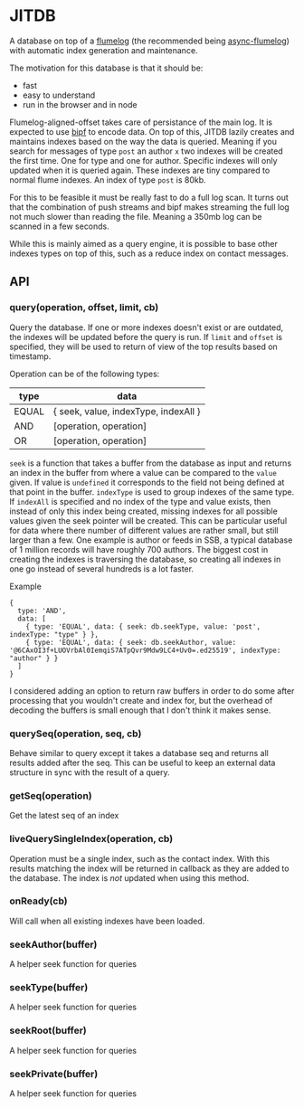 # JITDB

A database on top of a [flumelog] (the recommended being
[async-flumelog]) with automatic index generation and maintenance.

The motivation for this database is that it should be:
 - fast
 - easy to understand
 - run in the browser and in node

Flumelog-aligned-offset takes care of persistance of the main log. It
is expected to use [bipf] to encode data. On top of this, JITDB lazily
creates and maintains indexes based on the way the data is queried.
Meaning if you search for messages of type `post` an author `x` two
indexes will be created the first time. One for type and one for
author. Specific indexes will only updated when it is queried again.
These indexes are tiny compared to normal flume indexes. An index of
type `post` is 80kb.

For this to be feasible it must be really fast to do a full log scan.
It turns out that the combination of push streams and bipf makes
streaming the full log not much slower than reading the file. Meaning
a 350mb log can be scanned in a few seconds.

While this is mainly aimed as a query engine, it is possible to base
other indexes types on top of this, such as a reduce index on contact
messages.

## API

### query(operation, offset, limit, cb)

Query the database. If one or more indexes doesn't exist or are
outdated, the indexes will be updated before the query is run. If
`limit` and `offset` is specified, they will be used to return of view
of the top results based on timestamp.

Operation can be of the following types:

| type  | data |
| ----- | ---- |
| EQUAL | { seek, value, indexType, indexAll } |
| AND   | [operation, operation] |
| OR    | [operation, operation] |

`seek` is a function that takes a buffer from the database as input
and returns an index in the buffer from where a value can be compared
to the `value` given. If value is `undefined` it corresponds to the
field not being defined at that point in the buffer. `indexType` is
used to group indexes of the same type. If `indexAll` is specified and
no index of the type and value exists, then instead of only this index
being created, missing indexes for all possible values given the seek
pointer will be created. This can be particular useful for data where
there number of different values are rather small, but still larger
than a few. One example is author or feeds in SSB, a typical database
of 1 million records will have roughly 700 authors. The biggest cost
in creating the indexes is traversing the database, so creating all
indexes in one go instead of several hundreds is a lot faster.

Example

```
{
  type: 'AND',
  data: [
    { type: 'EQUAL', data: { seek: db.seekType, value: 'post', indexType: "type" } },
    { type: 'EQUAL', data: { seek: db.seekAuthor, value: '@6CAxOI3f+LUOVrbAl0IemqiS7ATpQvr9Mdw9LC4+Uv0=.ed25519', indexType: "author" } }
  ]
}
```

I considered adding an option to return raw buffers in order to do
some after processing that you wouldn't create and index for, but the
overhead of decoding the buffers is small enough that I don't think it
makes sense.

### querySeq(operation, seq, cb)

Behave similar to query except it takes a database seq and returns all
results added after the seq. This can be useful to keep an external
data structure in sync with the result of a query.

### getSeq(operation)

Get the latest seq of an index

### liveQuerySingleIndex(operation, cb)

Operation must be a single index, such as the contact index. With this
results matching the index will be returned in callback as they are
added to the database. The index is *not* updated when using this method.

### onReady(cb)

Will call when all existing indexes have been loaded.

### seekAuthor(buffer)

A helper seek function for queries

### seekType(buffer)

A helper seek function for queries

### seekRoot(buffer)

A helper seek function for queries

### seekPrivate(buffer)

A helper seek function for queries


[flumelog]: https://github.com/flumedb/
[async-flumelog]: https://github.com/flumedb/async-flumelog
[bipf]: https://github.com/dominictarr/bipf/

